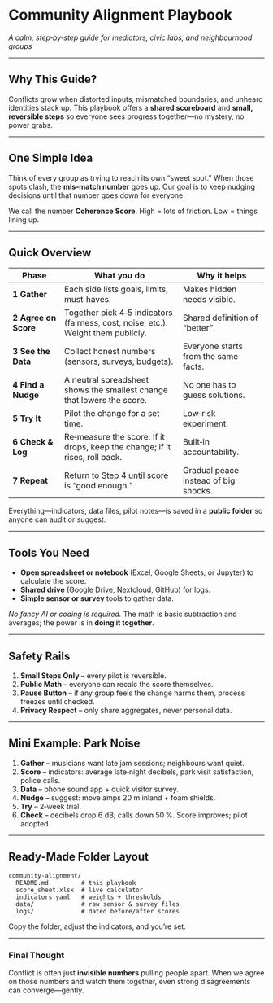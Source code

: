 # Community Alignment Playbook  
*A calm, step‑by‑step guide for mediators, civic labs, and neighbourhood groups*

---

## Why This Guide?  
Conflicts grow when distorted inputs, mismatched boundaries, and unheard identities stack up. This playbook offers a **shared scoreboard** and **small, reversible steps** so everyone sees progress together—no mystery, no power grabs.

---

## One Simple Idea  
Think of every group as trying to reach its own “sweet spot.”  When those spots clash, the **mis‑match number** goes up.  Our goal is to keep nudging decisions until that number goes down for everyone.

We call the number **Coherence Score**.  High = lots of friction.  Low = things lining up.

---

## Quick Overview
| Phase | What you do | Why it helps |
|-------|-------------|--------------|
| **1 Gather** | Each side lists goals, limits, must‑haves. | Makes hidden needs visible. |
| **2 Agree on Score** | Together pick 4‑5 indicators (fairness, cost, noise, etc.).  Weight them publicly. | Shared definition of “better”. |
| **3 See the Data** | Collect honest numbers (sensors, surveys, budgets). | Everyone starts from the same facts. |
| **4 Find a Nudge** | A neutral spreadsheet shows the smallest change that lowers the score. | No one has to guess solutions. |
| **5 Try It** | Pilot the change for a set time. | Low‑risk experiment. |
| **6 Check & Log** | Re‑measure the score.  If it drops, keep the change; if it rises, roll back. | Built‑in accountability. |
| **7 Repeat** | Return to Step 4 until score is “good enough.” | Gradual peace instead of big shocks. |

Everything—indicators, data files, pilot notes—is saved in a **public folder** so anyone can audit or suggest.

---

## Tools You Need
- **Open spreadsheet or notebook** (Excel, Google Sheets, or Jupyter) to calculate the score.  
- **Shared drive** (Google Drive, Nextcloud, GitHub) for logs.  
- **Simple sensor or survey** tools to gather data.

*No fancy AI or coding is required.*  The math is basic subtraction and averages; the power is in **doing it together**.

---

## Safety Rails
1. **Small Steps Only** – every pilot is reversible.
2. **Public Math** – everyone can recalc the score themselves.
3. **Pause Button** – if any group feels the change harms them, process freezes until checked.
4. **Privacy Respect** – only share aggregates, never personal data.

---

## Mini Example: Park Noise
1. **Gather** – musicians want late jam sessions; neighbours want quiet.  
2. **Score** – indicators: average late‑night decibels, park visit satisfaction, police calls.  
3. **Data** – phone sound app + quick visitor survey.  
4. **Nudge** – suggest: move amps 20 m inland + foam shields.  
5. **Try** – 2‑week trial.  
6. **Check** – decibels drop 6 dB; calls down 50 %. Score improves; pilot adopted.

---

## Ready‑Made Folder Layout
```
community‑alignment/
  README.md         # this playbook
  score_sheet.xlsx  # live calculator
  indicators.yaml   # weights + thresholds
  data/             # raw sensor & survey files
  logs/             # dated before/after scores
```
Copy the folder, adjust the indicators, and you’re set.

---

### Final Thought
Conflict is often just **invisible numbers** pulling people apart.  When we agree on those numbers and watch them together, even strong disagreements can converge—gently.
